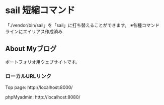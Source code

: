 # sail 短縮コマンド
「./vendor/bin/sail」を「sail」に打ち替えることができます。
※各種コマンドラインにエイリアス作成済み

## About Myブログ
ポートフォリオ用ウェブサイトです。

### ローカルURLリンク
Top page: 
http://localhost:8000/



phpMyadmin:
http://localhost:8080/


